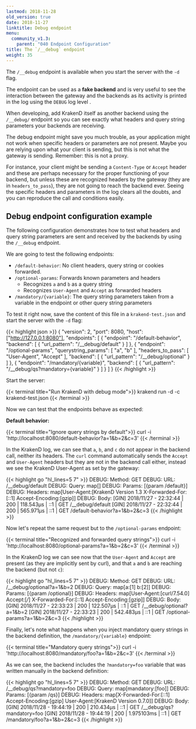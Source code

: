 ```yaml
---
lastmod: 2018-11-28
old_version: true
date: 2018-11-27
linktitle: Debug endpoint
menu:
  community_v1.3:
    parent: "040 Endpoint Configuration"
title: The `/__debug` endpoint
weight: 35
---
```

The `/__debug` endpoint is available when you start the server with the `-d` flag.

The endpoint can be used as a **fake backend** and is very useful to see the interaction between the gateway and the backends as its activity is printed in the log using the `DEBUG` log level .

When developing, add KrakenD itself as another backend using the `/__debug/` endpoint so you can see exactly what headers and query string parameters your backends are receiving.

The debug endpoint might save you much trouble, as your application might not work when specific headers or parameters are not present. Maybe you are relying upon what your client is sending, but this is not what the gateway is sending. Remember: this is not a proxy.

For instance, your client might be sending a `Content-Type` or `Accept` header and these are perhaps necessary for the proper functioning of your backend, but unless these are recognized headers by the gateway (they are in `headers_to_pass`), they are not going to reach the backend ever. Seeing the specific headers and parameters in the log clears all the doubts, and you can reproduce the call and conditions easily.

## Debug endpoint configuration example
The following configuration demonstrates how to test what headers and query string parameters are sent and received by the backends by using the `/__debug` endpoint.

We are going to test the following endpoints:

- `/default-behavior`: No client headers, query string or cookies forwarded.
- `/optional-params`: Forwards known parameters and headers
    - Recognizes `a` and `b` as a query string
    - Recognizes `User-Agent` and `Accept` as forwarded headers
- `/mandatory/{variable}`: The query string parameters taken from a variable in the endpoint or other query string parameters

To test it right now, save the content of this file in a `krakend-test.json` and start the server with the `-d` flag:

{{< highlight json >}}
{
  "version": 2,
  "port": 8080,
  "host": ["http://127.0.0.1:8080"],
  "endpoints": [
    {
      "endpoint": "/default-behavior",
      "backend": [
        {
          "url_pattern": "/__debug/default"
        }
      ]
    },
    {
      "endpoint": "/optional-params",
      "querystring_params": [
          "a",
          "b"
        ],
      "headers_to_pass": [
          "User-Agent",
          "Accept"
        ],
      "backend": [
        {
          "url_pattern": "/__debug/optional"
        }
      ]
    },
    {
      "endpoint": "/mandatory/{variable}",
      "backend": [
        {
          "url_pattern": "/__debug/qs?mandatory={variable}"
        }
      ]
    }
  ]
}
{{< /highlight >}}


Start the server:

{{< terminal title="Run KrakenD with debug mode">}}
krakend run -d -c krakend-test.json
{{< /terminal >}}

Now we can test that the endpoints behave as expected:

**Default behavior:**

{{< terminal title="Ignore query strings by default">}}
curl -i 'http://localhost:8080/default-behavior?a=1&b=2&c=3'
{{< /terminal >}}

In the KrakenD log, we can see that `a`, `b`, and `c` do not appear in the backend call, neither its headers. The `curl` command automatically sends the `Accept` and `User-Agent` headers but they are not in the backend call either, instead we see the KrakenD User-Agent as set by the gateway:

{{< highlight go "hl_lines=5 7" >}}
DEBUG: Method: GET
DEBUG: URL: /__debug/default
DEBUG: Query: map[]
DEBUG: Params: [{param /default}]
DEBUG: Headers: map[User-Agent:[KrakenD Version 1.3 X-Forwarded-For:[::1] Accept-Encoding:[gzip]]
DEBUG: Body:
[GIN] 2018/11/27 - 22:32:44 | 200 |     118.543µs |             ::1 | GET      /__debug/default
[GIN] 2018/11/27 - 22:32:44 | 200 |     565.971µs |             ::1 | GET      /default-behavior?a=1&b=2&c=3
{{< /highlight >}}

Now let's repeat the same request but to the `/optional-params` endpoint:

{{< terminal title="Recognized and forwarded query strings">}}
curl -i 'http://localhost:8080/optional-params?a=1&b=2&c=3'
{{< /terminal >}}

In the KrakenD log we can see now that the `User-Agent` and `Accept` are present (as they are implicitly sent by curl), and that `a` and `b` are reaching the backend (but not `c`):

{{< highlight go "hl_lines=5 7" >}}
DEBUG: Method: GET
DEBUG: URL: /__debug/optional?a=1&b=2
DEBUG: Query: map[a:[1] b:[2]]
DEBUG: Params: [{param /optional}]
DEBUG: Headers: map[User-Agent:[curl/7.54.0] Accept:[*/*] X-Forwarded-For:[::1] Accept-Encoding:[gzip]]
DEBUG: Body:
[GIN] 2018/11/27 - 22:33:23 | 200 |     122.507µs |             ::1 | GET      /__debug/optional?a=1&b=2
[GIN] 2018/11/27 - 22:33:23 | 200 |     542.483µs |             ::1 | GET      /optional-params?a=1&b=2&c=3
{{< /highlight >}}

Finally, let's note what happens when you inject mandatory query strings in the backend definition, the `/mandatory/{variable}` endpoint:

{{< terminal title="Mandatory query strings">}}
curl -i 'http://localhost:8080/mandatory/foo?a=1&b=2&c=3'
{{< /terminal >}}

As we can see, the backend includes the `?mandatory=foo` variable that was written manually in the backend definition:

{{< highlight go "hl_lines=5 7" >}}
DEBUG: Method: GET
DEBUG: URL: /__debug/qs?mandatory=foo
DEBUG: Query: map[mandatory:[foo]]
DEBUG: Params: [{param /qs}]
DEBUG: Headers: map[X-Forwarded-For:[::1] Accept-Encoding:[gzip] User-Agent:[KrakenD Version 0.7.0]]
DEBUG: Body:
[GIN] 2018/11/28 - 19:44:19 | 200 |     210.434µs |             ::1 | GET      /__debug/qs?mandatory=foo
[GIN] 2018/11/28 - 19:44:19 | 200 |    1.975103ms |             ::1 | GET      /mandatory/foo?a=1&b=2&c=3
{{< /highlight >}}
